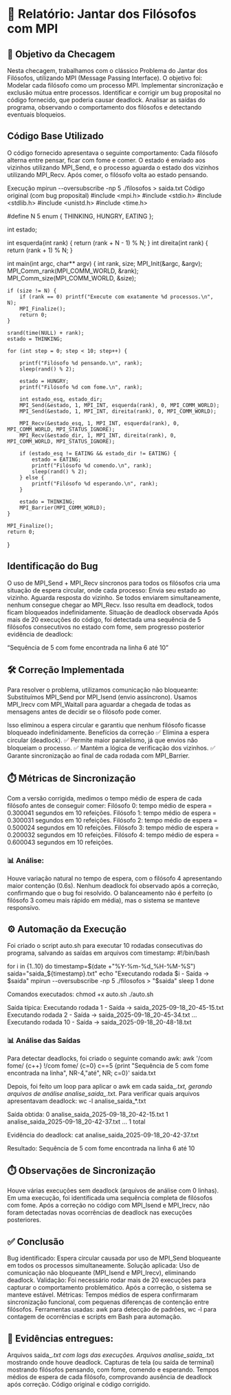# 📄 Relatório: Jantar dos Filósofos com MPI
## 🎯 Objetivo da Checagem
Nesta checagem, trabalhamos com o clássico Problema do Jantar dos Filósofos, utilizando MPI (Message Passing Interface).
O objetivo foi:
Modelar cada filósofo como um processo MPI.
Implementar sincronização e exclusão mútua entre processos.
Identificar e corrigir um bug proposital no código fornecido, que poderia causar deadlock.
Analisar as saídas do programa, observando o comportamento dos filósofos e detectando eventuais bloqueios.


## Código Base Utilizado
O código fornecido apresentava o seguinte comportamento:
Cada filósofo alterna entre pensar, ficar com fome e comer.
O estado é enviado aos vizinhos utilizando MPI_Send, e o processo aguarda o estado dos vizinhos utilizando MPI_Recv.
Após comer, o filósofo volta ao estado pensando.


Execução
mpirun --oversubscribe -np 5 ./filosofos > saida.txt
Código original (com bug proposital)
#include <mpi.h>
#include <stdio.h>
#include <stdlib.h>
#include <unistd.h>
#include <time.h>

#define N 5
enum { THINKING, HUNGRY, EATING };

int estado;

int esquerda(int rank) { return (rank + N - 1) % N; }
int direita(int rank) { return (rank + 1) % N; }

int main(int argc, char** argv) {
    int rank, size;
    MPI_Init(&argc, &argv);
    MPI_Comm_rank(MPI_COMM_WORLD, &rank);
    MPI_Comm_size(MPI_COMM_WORLD, &size);

    if (size != N) {
        if (rank == 0) printf("Execute com exatamente %d processos.\n", N);
        MPI_Finalize();
        return 0;
    }

    srand(time(NULL) + rank);
    estado = THINKING;

    for (int step = 0; step < 10; step++) {

        printf("Filósofo %d pensando.\n", rank);
        sleep(rand() % 2);

        estado = HUNGRY;
        printf("Filósofo %d com fome.\n", rank);

        int estado_esq, estado_dir;
        MPI_Send(&estado, 1, MPI_INT, esquerda(rank), 0, MPI_COMM_WORLD);
        MPI_Send(&estado, 1, MPI_INT, direita(rank), 0, MPI_COMM_WORLD);

        MPI_Recv(&estado_esq, 1, MPI_INT, esquerda(rank), 0, MPI_COMM_WORLD, MPI_STATUS_IGNORE);
        MPI_Recv(&estado_dir, 1, MPI_INT, direita(rank), 0, MPI_COMM_WORLD, MPI_STATUS_IGNORE);

        if (estado_esq != EATING && estado_dir != EATING) {
            estado = EATING;
            printf("Filósofo %d comendo.\n", rank);
            sleep(rand() % 2);
        } else {
            printf("Filósofo %d esperando.\n", rank);
        }

        estado = THINKING;
        MPI_Barrier(MPI_COMM_WORLD);
    }

    MPI_Finalize();
    return 0;
}


## Identificação do Bug
O uso de MPI_Send + MPI_Recv síncronos para todos os filósofos cria uma situação de espera circular, onde cada processo:
Envia seu estado ao vizinho.
Aguarda resposta do vizinho.
Se todos enviarem simultaneamente, nenhum consegue chegar ao MPI_Recv.
Isso resulta em deadlock, todos ficam bloqueados indefinidamente.
Situação de deadlock observada
Após mais de 20 execuções do código, foi detectada uma sequência de 5 filósofos consecutivos no estado com fome, sem progresso posterior evidência de deadlock:

“Sequência de 5 com fome encontrada na linha 6 até 10”

## 🛠️ Correção Implementada
Para resolver o problema, utilizamos comunicação não bloqueante:
Substituímos MPI_Send por MPI_Isend (envio assíncrono).
Usamos MPI_Irecv com MPI_Waitall para aguardar a chegada de todas as mensagens antes de decidir se o filósofo pode comer.


Isso eliminou a espera circular e garantiu que nenhum filósofo ficasse bloqueado indefinidamente.
Benefícios da correção
 ✅ Elimina a espera circular (deadlock).
 ✅ Permite maior paralelismo, já que envios não bloqueiam o processo.
 ✅ Mantém a lógica de verificação dos vizinhos.
 ✅ Garante sincronização ao final de cada rodada com MPI_Barrier.

## ⏱️ Métricas de Sincronização
Com a versão corrigida, medimos o tempo médio de espera de cada filósofo antes de conseguir comer:
Filósofo 0: tempo médio de espera = 0.300041 segundos em 10 refeições.
Filósofo 1: tempo médio de espera = 0.300031 segundos em 10 refeições.
Filósofo 2: tempo médio de espera = 0.500024 segundos em 10 refeições.
Filósofo 3: tempo médio de espera = 0.200032 segundos em 10 refeições.
Filósofo 4: tempo médio de espera = 0.600043 segundos em 10 refeições.
### 📊 Análise:
Houve variação natural no tempo de espera, com o filósofo 4 apresentando maior contenção (0.6s).
Nenhum deadlock foi observado após a correção, confirmando que o bug foi resolvido.
O balanceamento não é perfeito (o filósofo 3 comeu mais rápido em média), mas o sistema se manteve responsivo.


## ⚙️ Automação da Execução
Foi criado o script auto.sh para executar 10 rodadas consecutivas do programa, salvando as saídas em arquivos com timestamp:
#!/bin/bash

for i in {1..10}
do
    timestamp=$(date +"%Y-%m-%d_%H-%M-%S")
    saida="saida_${timestamp}.txt"
    echo "Executando rodada $i - Saída -> $saida"
    mpirun --oversubscribe -np 5 ./filosofos > "$saida"
    sleep 1
done

Comandos executados:
chmod +x auto.sh
./auto.sh

Saída típica:
Executando rodada 1 - Saída -> saida_2025-09-18_20-45-15.txt
Executando rodada 2 - Saída -> saida_2025-09-18_20-45-34.txt
...
Executando rodada 10 - Saída -> saida_2025-09-18_20-48-18.txt


### 📊 Análise das Saídas
Para detectar deadlocks, foi criado o seguinte comando awk:
awk '/com fome/ {c++} !/com fome/ {c=0} c==5 {print "Sequência de 5 com fome encontrada na linha", NR-4,"até", NR; c=0}' saida.txt

Depois, foi feito um loop para aplicar o awk em cada saida_*.txt, gerando arquivos de análise analise_saida_*.txt.
Para verificar quais arquivos apresentavam deadlock:
wc -l analise_saida_*.txt

Saída obtida:
0 analise_saida_2025-09-18_20-42-15.txt
1 analise_saida_2025-09-18_20-42-37.txt
...
1 total

Evidência do deadlock:
cat analise_saida_2025-09-18_20-42-37.txt

Resultado:
Sequência de 5 com fome encontrada na linha 6 até 10


## ⏱️ Observações de Sincronização
Houve várias execuções sem deadlock (arquivos de análise com 0 linhas).
Em uma execução, foi identificada uma sequência completa de filósofos com fome.
Após a correção no código com MPI_Isend e MPI_Irecv, não foram detectadas novas ocorrências de deadlock nas execuções posteriores.



## ✅ Conclusão
Bug identificado: Espera circular causada por uso de MPI_Send bloqueante em todos os processos simultaneamente.
Solução aplicada: Uso de comunicação não bloqueante (MPI_Isend e MPI_Irecv), eliminando deadlock.
Validação: Foi necessário rodar mais de 20 execuções para capturar o comportamento problemático. Após a correção, o sistema se manteve estável.
Métricas: Tempos médios de espera confirmaram sincronização funcional, com pequenas diferenças de contenção entre filósofos.
Ferramentas usadas: awk para detecção de padrões, wc -l para contagem de ocorrências e scripts em Bash para automação.



## 📂 Evidências entregues:
Arquivos saida_*.txt com logs das execuções.
Arquivos analise_saida_*.txt mostrando onde houve deadlock.
Capturas de tela (ou saída de terminal) mostrando filósofos pensando, com fome, comendo e esperando.
Tempos médios de espera de cada filósofo, comprovando ausência de deadlock após correção.
Código original e código corrigido.


